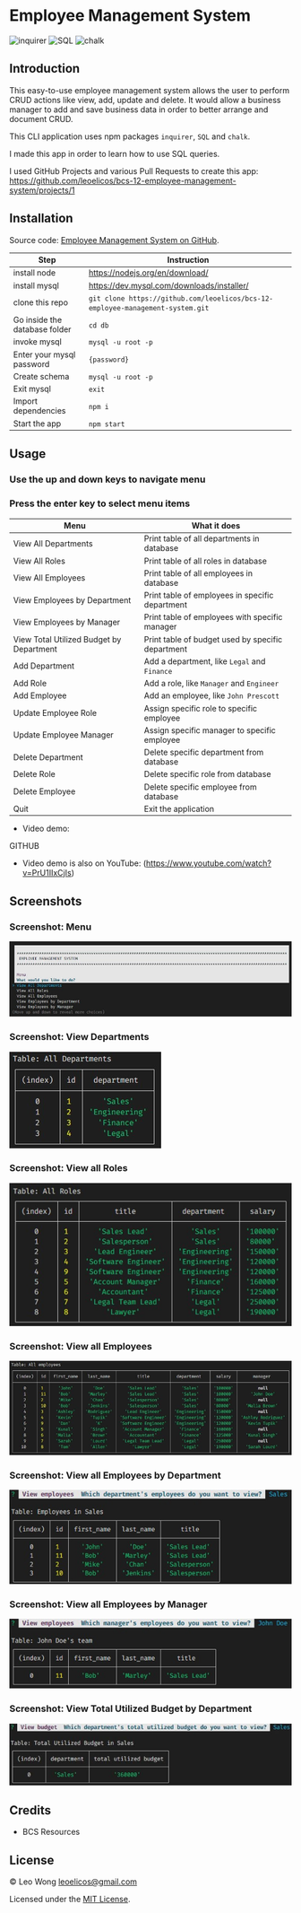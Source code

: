 # Employee Management System

![inquirer](https://img.shields.io/badge/express.js-%23404d59.svg?style=for-the-badge&logo=express&logoColor=%2361DAFB) ![SQL](https://img.shields.io/badge/NPM-%23000000.svg?style=for-the-badge&logo=npm&logoColor=white) ![chalk](https://img.shields.io/badge/4.1.2-0?label=chalk&style=for-the-badge&labelColor=white&color=black)

## Introduction

This easy-to-use employee management system allows the user to perform CRUD actions like view, add, update and delete. It would allow a business manager to add and save business data in order to better arrange and document CRUD.

This CLI application uses npm packages `inquirer`, `SQL` and `chalk`.

I made this app in order to learn how to use SQL queries.

I used GitHub Projects and various Pull Requests to create this app: https://github.com/leoelicos/bcs-12-employee-management-system/projects/1

## Installation

Source code: [Employee Management System on GitHub](https://github.com/leoelicos/bcs-12-employee-management-system).

| Step                          | Instruction                                                                    |
| ----------------------------- | ------------------------------------------------------------------------------ |
| install node                  | https://nodejs.org/en/download/                                                |
| install mysql                 | https://dev.mysql.com/downloads/installer/                                     |
| clone this repo               | `git clone https://github.com/leoelicos/bcs-12-employee-management-system.git` |
| Go inside the database folder | `cd db`                                                                        |
| invoke mysql                  | `mysql -u root -p`                                                             |
| Enter your mysql password     | `{password}`                                                                   |
| Create schema                 | `mysql -u root -p`                                                             |
| Exit mysql                    | `exit`                                                                         |
| Import dependencies           | `npm i`                                                                        |
| Start the app                 | `npm start`                                                                    |

## Usage

### Use the up and down keys to navigate menu

### Press the enter key to select menu items

| Menu                                     | What it does                                      |
| ---------------------------------------- | ------------------------------------------------- |
| View All Departments                     | Print table of all departments in database        |
| View All Roles                           | Print table of all roles in database              |
| View All Employees                       | Print table of all employees in database          |
| View Employees by Department             | Print table of employees in specific department   |
| View Employees by Manager                | Print table of employees with specific manager    |
| View Total Utilized Budget by Department | Print table of budget used by specific department |
| Add Department                           | Add a department, like `Legal` and `Finance`      |
| Add Role                                 | Add a role, like `Manager` and `Engineer`         |
| Add Employee                             | Add an employee, like `John Prescott`             |
| Update Employee Role                     | Assign specific role to specific employee         |
| Update Employee Manager                  | Assign specific manager to specific employee      |
| Delete Department                        | Delete specific department from database          |
| Delete Role                              | Delete specific role from database                |
| Delete Employee                          | Delete specific employee from database            |
| Quit                                     | Exit the application                              |

-  Video demo:

GITHUB

-  Video demo is also on YouTube: (https://www.youtube.com/watch?v=PrU1IIxCjIs)

## Screenshots

### Screenshot: Menu

![Screenshot: Menu](./assets/demo1.jpg)

### Screenshot: View Departments

![Screenshot: View Departments](./assets/demo2.jpg)

### Screenshot: View all Roles

![Screenshot: View all Roles](./assets/demo3.jpg)

### Screenshot: View all Employees

![Screenshot: View all Employees](./assets/demo4.jpg)

### Screenshot: View all Employees by Department

![Screenshot: View all Employees by Department](./assets/demo5.jpg)

### Screenshot: View all Employees by Manager

![Screenshot: View all Employees by Manager](./assets/demo6.jpg)

### Screenshot: View Total Utilized Budget by Department

![Screenshot: View Total Utilized Budget by Department](./assets/demo7.jpg)

## Credits

-  BCS Resources

## License

&copy; Leo Wong <leoelicos@gmail.com>

Licensed under the [MIT License](./LICENSE).
